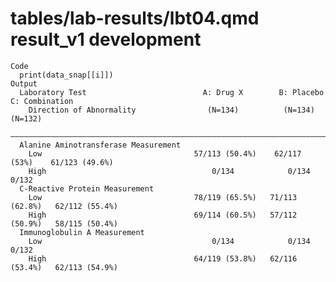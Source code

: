 # tables/lab-results/lbt04.qmd result_v1 development

    Code
      print(data_snap[[i]])
    Output
      Laboratory Test                          A: Drug X        B: Placebo     C: Combination
        Direction of Abnormality                (N=134)          (N=134)          (N=132)    
      ———————————————————————————————————————————————————————————————————————————————————————
      Alanine Aminotransferase Measurement                                                   
        Low                                  57/113 (50.4%)    62/117 (53%)    61/123 (49.6%)
        High                                     0/134            0/134            0/132     
      C-Reactive Protein Measurement                                                         
        Low                                  78/119 (65.5%)   71/113 (62.8%)   62/112 (55.4%)
        High                                 69/114 (60.5%)   57/112 (50.9%)   58/115 (50.4%)
      Immunoglobulin A Measurement                                                           
        Low                                      0/134            0/134            0/132     
        High                                 64/119 (53.8%)   62/116 (53.4%)   62/113 (54.9%)

